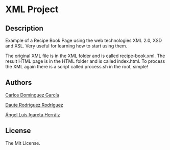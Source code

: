 # XML Project

## Description
Example of a Recipe Book Page using the web technologies XML 2.0, XSD and XSL. Very useful for learning how to start using them.

The original XML file is in the XML folder and is called recipe-book.xml. The result HTML page is in the HTML folder and is called index.html. To process
the XML again there is a script called process.sh in the root, simple!

## Authors
[Carlos Dominguez García](https://github.com/carlosdg)

[Daute Rodríguez Rodríguez](https://github.com/DauteRR)

[Ángel Luis Igareta Herráiz](https://github.com/angeligareta)

## License
The Mit License.
